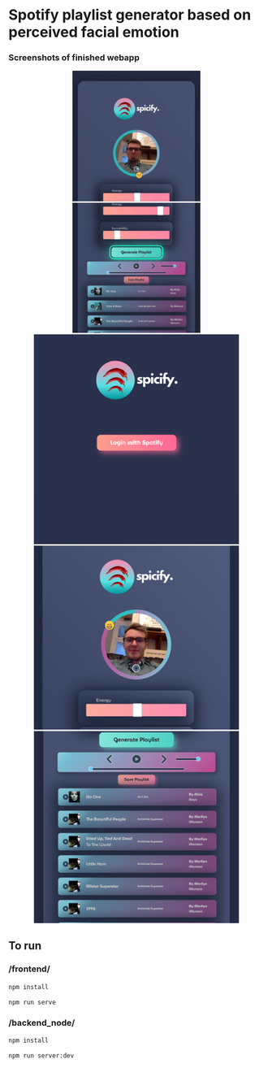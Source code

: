 # Spotify playlist generator based on perceived facial emotion

### Screenshots of finished webapp
<p align="center">
<img src="https://raw.githubusercontent.com/Ollie-Boyd/spotify-facial-emotion/master/screenshots/Screen_Recording_2020_08_25_at_17_42_46.gif" width=50% height=auto%>
  <img src="https://raw.githubusercontent.com/Ollie-Boyd/spotify-facial-emotion/master/screenshots/Screen_Recording_2020_08_25_at_17_42_46%20(1).gif" width=50% height=auto%>
 <img src="https://raw.githubusercontent.com/Ollie-Boyd/spotify-facial-emotion/master/screenshots/spicify_login.png" width=80% height=auto%>
  <img src="https://raw.githubusercontent.com/Ollie-Boyd/spotify-facial-emotion/master/screenshots/cam_view.png" width=80% height=auto%>
 <img src="https://raw.githubusercontent.com/Ollie-Boyd/spotify-facial-emotion/master/screenshots/playlist_view.png" width=80% height=auto%>
</p>




## To run

### /frontend/

```
npm install
```
```
npm run serve
```

### /backend_node/

```
npm install
```
```
npm run server:dev
```
